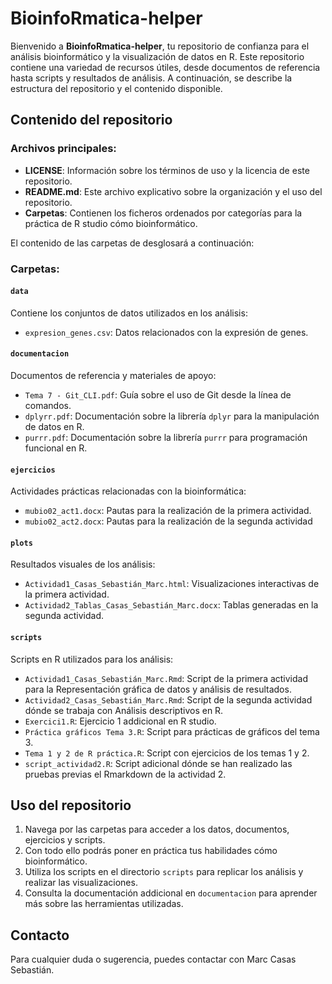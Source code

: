 # BioinfoRmatica-helper

Bienvenido a **BioinfoRmatica-helper**, tu repositorio de confianza para el análisis bioinformático y la visualización de datos en R. Este repositorio contiene una variedad de recursos útiles, desde documentos de referencia hasta scripts y resultados de análisis. A continuación, se describe la estructura del repositorio y el contenido disponible.

## Contenido del repositorio

### Archivos principales:
- **LICENSE**: Información sobre los términos de uso y la licencia de este repositorio.
- **README.md**: Este archivo explicativo sobre la organización y el uso del repositorio.
- **Carpetas**: Contienen los ficheros ordenados por categorías para la práctica de R studio cómo bioinformático. 

El contenido de las carpetas de desglosará a continuación: 

### Carpetas:

#### `data`
Contiene los conjuntos de datos utilizados en los análisis:
- `expresion_genes.csv`: Datos relacionados con la expresión de genes.

#### `documentacion`
Documentos de referencia y materiales de apoyo:
- `Tema 7 - Git_CLI.pdf`: Guía sobre el uso de Git desde la línea de comandos.
- `dplyrr.pdf`: Documentación sobre la librería `dplyr` para la manipulación de datos en R.
- `purrr.pdf`: Documentación sobre la librería `purrr` para programación funcional en R.

#### `ejercicios`
Actividades prácticas relacionadas con la bioinformática:
- `mubio02_act1.docx`: Pautas para la realización de la primera actividad.
- `mubio02_act2.docx`: Pautas para la realización de la segunda actividad

#### `plots`
Resultados visuales de los análisis:
- `Actividad1_Casas_Sebastián_Marc.html`: Visualizaciones interactivas de la primera actividad.
- `Actividad2_Tablas_Casas_Sebastián_Marc.docx`: Tablas generadas en la segunda actividad.

#### `scripts`
Scripts en R utilizados para los análisis:
- `Actividad1_Casas_Sebastián_Marc.Rmd`: Script de la primera actividad para la Representación gráfica de datos y análisis de resultados.
- `Actividad2_Casas_Sebastián_Marc.Rmd`: Script de la segunda actividad dónde se trabaja con Análisis descriptivos en R.
- `Exercici1.R`: Ejercicio 1 addicional en R studio.
- `Práctica gráficos Tema 3.R`: Script para prácticas de gráficos del tema 3.
- `Tema 1 y 2 de R práctica.R`: Script con ejercicios de los temas 1 y 2.
- `script_actividad2.R`: Script adicional dónde se han realizado las pruebas previas el Rmarkdown de la actividad 2.

## Uso del repositorio
1. Navega por las carpetas para acceder a los datos, documentos, ejercicios y scripts.
2. Con todo ello podrás poner en práctica tus habilidades cómo bioinformático.
3. Utiliza los scripts en el directorio `scripts` para replicar los análisis y realizar las visualizaciones.
3. Consulta la documentación addicional en `documentacion` para aprender más sobre las herramientas utilizadas.

## Contacto
Para cualquier duda o sugerencia, puedes contactar con Marc Casas Sebastián.


